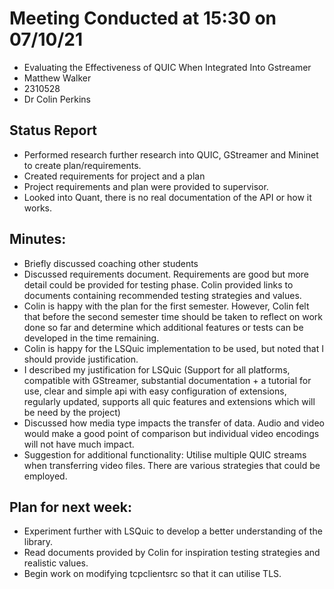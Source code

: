 # Meeting Conducted at 15:30 on 07/10/21

* Evaluating the Effectiveness of QUIC When Integrated Into Gstreamer
* Matthew Walker
* 2310528
* Dr Colin Perkins


## Status Report

* Performed research further research into QUIC, GStreamer and Mininet to create plan/requirements.
* Created requirements for project and a plan
* Project requirements and plan were provided to supervisor.
* Looked into Quant, there is no real documentation of the API or how it works. 

## Minutes:

- Briefly discussed coaching other students
- Discussed requirements document. Requirements are good but more detail could be provided for testing phase. Colin provided links to documents containing recommended testing strategies and values. 
- Colin is happy with the plan for the first semester. However, Colin felt that before the second semester time should be taken to reflect on work done so far and determine which additional features or tests can be developed in the time remaining.
- Colin is happy for the LSQuic implementation to be used, but noted that I should provide justification. 
- I described my justification for LSQuic (Support for all platforms, compatible with GStreamer, substantial documentation + a tutorial for use, clear and simple api with easy configuration of extensions, regularly updated, supports all quic features and extensions which will be need by the project)
- Discussed how media type impacts the transfer of data. Audio and video would make a good point of comparison but individual video encodings will not have much impact.
- Suggestion for additional functionality: Utilise multiple QUIC streams when transferring video files. There are various strategies that could be employed. 


## Plan for next week:

- Experiment further with LSQuic to develop a better understanding of the library.
- Read documents provided by Colin for inspiration testing strategies and realistic values.
- Begin work on modifying tcpclientsrc so that it can utilise TLS.
